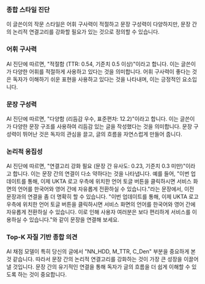 ### 종합 스타일 진단
이 글쓴이의 작문 스타일은 어휘 구사력이 적절하고 문장 구성력이 다양하지만, 문장 간의 논리적 연결고리를 강화할 필요가 있는 것으로 정의할 수 있습니다.

### 어휘 구사력
AI 진단에 따르면, "적절함 (TTR: 0.54, 기준치 0.5 이상)"이라고 합니다. 이는 글쓴이가 다양한 어휘를 적절하게 사용하고 있다는 것을 의미합니다. 어휘 구사력이 좋다는 것은 독자가 이해하기 쉬운 표현을 사용하고 있다는 것을 나타내며, 이는 긍정적인 요소입니다.

### 문장 구성력
AI 진단에 따르면, "다양함 (리듬감 우수, 표준편차: 12.2)"이라고 합니다. 이는 글쓴이가 다양한 문장 구조를 사용하여 리듬감 있는 글을 작성했다는 것을 의미합니다. 문장 구성력이 뛰어난 것은 독자의 관심을 끌고, 글의 흐름을 자연스럽게 만들어 줍니다.

### 논리적 응집성
AI 진단에 따르면, "연결고리 강화 필요 (문장 간 유사도: 0.23, 기준치 0.3 미만)"이라고 합니다. 이는 문장 간의 연결이 다소 약하다는 것을 나타냅니다. 예를 들어, "이번 업데이트를 통해, 이제 UKTA 로고 우측에 위치한 언어 토글 버튼을 클릭하시면 서비스 화면의 언어를 한국어와 영어 간에 자유롭게 전환하실 수 있습니다."라는 문장에서, 이전 문장과의 연결을 좀 더 명확히 할 수 있습니다. "이번 업데이트를 통해, 이제 UKTA 로고 우측에 위치한 언어 토글 버튼을 클릭하시면 서비스 화면의 언어를 한국어와 영어 간에 자유롭게 전환하실 수 있습니다. 이로 인해 사용자 여러분은 보다 편리하게 서비스를 이용하실 수 있습니다."와 같이 문장을 연결해 보세요.

### Top-K 자질 기반 종합 의견
AI 채점 모델이 특히 당신의 글에서 "NN_HDD, M_TTR, C_Den" 부분을 중요하게 본 것 같습니다. 따라서 문장 간의 논리적 연결고리를 강화하는 것이 가장 큰 성장을 이끌어낼 것입니다. 문장 간의 유기적인 연결을 통해 독자가 글의 흐름을 더 쉽게 이해할 수 있도록 하는 것이 중요합니다.